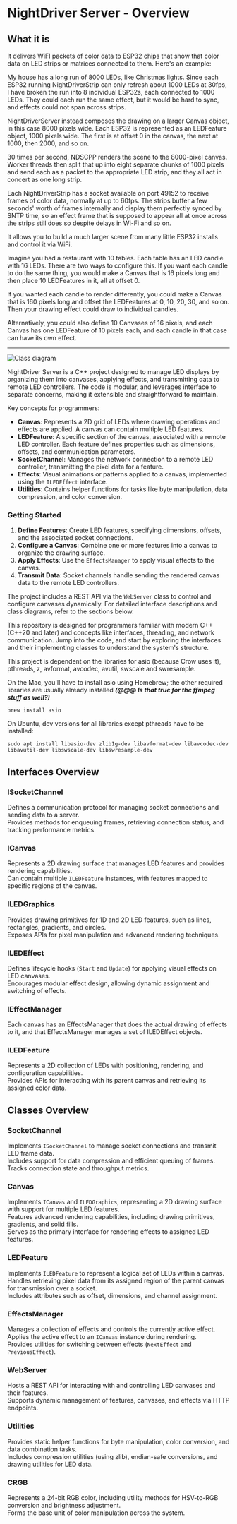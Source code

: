 # NightDriver Server - Overview

## What it is

It delivers WiFI packets of color data to ESP32 chips that show that color data on LED strips or matrices connected to them.  Here's an example:

My house has a long run of 8000 LEDs, like Christmas lights.  Since each ESP32 running NightDriverStrip can only refresh about 1000 LEDs at 30fps, I have broken the run into 8 individual ESP32s, each connected to 1000 LEDs.  They could each run the same effect, but it would be hard to sync, and effects could not span across strips.

NightDriverServer instead composes the drawing on a larger Canvas object, in this case 8000 pixels wide.  Each ESP32 is represented as an LEDFeature object, 1000 pixels wide.  The first is at offset 0 in the canvas, the next at 1000, then 2000, and so on.  

30 times per second, NDSCPP renders the scene to the 8000-pixel canvas.  Worker threads then split that up into eight separate chunks of 1000 pixels and send each as a packet to the appropriate LED strip, and they all act in concert as one long strip.

Each NightDriverStrip has a socket available on port 49152 to receive frames of color data, normally at up to 60fps.  The strips buffer a few seconds' worth of frames internally and display them perfectly synced by SNTP time, so an effect frame that is supposed to appear all at once across the strips still does so despite delays in Wi-Fi and so on.

It allows you to build a much larger scene from many little ESP32 installs and control it via WiFi.  

Imagine you had a restaurant with 10 tables.  Each table has an LED candle with 16 LEDs.  There are two ways to configure this.  If you want each candle to do the same thing, you would make a Canvas that is 16 pixels long and then place 10 LEDFeatures in it, all at offset 0.

If you wanted each candle to render differently, you could make a Canvas that is 160 pixels long and offset the LEDFeatures at 0, 10, 20, 30, and so on.  Then your drawing effect could draw to individual candles.

Alternatively, you could also define 10 Canvases of 16 pixels, and each Canvas has one LEDFeature of 10 pixels each, and each candle in that case can have its own effect.

-----

![Class diagram](https://github.com/user-attachments/assets/820e37e6-8e1b-4b4b-ab10-6a2f27a34d7f)

NightDriver Server is a C++ project designed to manage LED displays by organizing them into canvases, applying effects, and transmitting data to remote LED controllers. The code is modular, and leverages interface to separate concerns, making it extensible and straightforward to maintain.

Key concepts for programmers:

- **Canvas**: Represents a 2D grid of LEDs where drawing operations and effects are applied. A canvas can contain multiple LED features.
- **LEDFeature**: A specific section of the canvas, associated with a remote LED controller. Each feature defines properties such as dimensions, offsets, and communication parameters.
- **SocketChannel**: Manages the network connection to a remote LED controller, transmitting the pixel data for a feature.
- **Effects**: Visual animations or patterns applied to a canvas, implemented using the `ILEDEffect` interface.
- **Utilities**: Contains helper functions for tasks like byte manipulation, data compression, and color conversion.

### Getting Started

1. **Define Features**: Create LED features, specifying dimensions, offsets, and the associated socket connections.
2. **Configure a Canvas**: Combine one or more features into a canvas to organize the drawing surface.
3. **Apply Effects**: Use the `EffectsManager` to apply visual effects to the canvas.
4. **Transmit Data**: Socket channels handle sending the rendered canvas data to the remote LED controllers.

The project includes a REST API via the `WebServer` class to control and configure canvases dynamically. For detailed interface descriptions and class diagrams, refer to the sections below.

This repository is designed for programmers familiar with modern C++ (C++20 and later) and concepts like interfaces, threading, and network communication. Jump into the code, and start by exploring the interfaces and their implementing classes to understand the system's structure.

This project is dependent on the libraries for asio (because Crow uses it), pthreads, z, avformat, avcodec, avutil, swscale and swresample.

On the Mac, you'll have to install asio using Homebrew; the other required libraries are usually already installed _**(@@@ Is that true for the ffmpeg stuff as well?)**_

```shell
brew install asio
```

On Ubuntu, dev versions for all libraries except pthreads have to be installed:

```shell
sudo apt install libasio-dev zlib1g-dev libavformat-dev libavcodec-dev libavutil-dev libswscale-dev libswresample-dev
```

## Interfaces Overview

### ISocketChannel  

Defines a communication protocol for managing socket connections and sending data to a server.  
Provides methods for enqueuing frames, retrieving connection status, and tracking performance metrics.

### ICanvas

Represents a 2D drawing surface that manages LED features and provides rendering capabilities.  
Can contain multiple `ILEDFeature` instances, with features mapped to specific regions of the canvas.

### ILEDGraphics

Provides drawing primitives for 1D and 2D LED features, such as lines, rectangles, gradients, and circles.  
Exposes APIs for pixel manipulation and advanced rendering techniques.

### ILEDEffect  

Defines lifecycle hooks (`Start` and `Update`) for applying visual effects on LED canvases.  
Encourages modular effect design, allowing dynamic assignment and switching of effects.

### IEffectManager

Each canvas has an EffectsManager that does the actual drawing of effects to it, and that EffectsManager
manages a set of ILEDEffect objects.

### ILEDFeature  

Represents a 2D collection of LEDs with positioning, rendering, and configuration capabilities.  
Provides APIs for interacting with its parent canvas and retrieving its assigned color data.

## Classes Overview

### SocketChannel  

Implements `ISocketChannel` to manage socket connections and transmit LED frame data.  
Includes support for data compression and efficient queuing of frames.  
Tracks connection state and throughput metrics.

### Canvas  

Implements `ICanvas` and `ILEDGraphics`, representing a 2D drawing surface with support for multiple LED features.  
Features advanced rendering capabilities, including drawing primitives, gradients, and solid fills.  
Serves as the primary interface for rendering effects to assigned LED features.

### LEDFeature  

Implements `ILEDFeature` to represent a logical set of LEDs within a canvas.  
Handles retrieving pixel data from its assigned region of the parent canvas for transmission over a socket.  
Includes attributes such as offset, dimensions, and channel assignment.

### EffectsManager  

Manages a collection of effects and controls the currently active effect.  
Applies the active effect to an `ICanvas` instance during rendering.  
Provides utilities for switching between effects (`NextEffect` and `PreviousEffect`).

### WebServer  

Hosts a REST API for interacting with and controlling LED canvases and their features.  
Supports dynamic management of features, canvases, and effects via HTTP endpoints.

### Utilities  

Provides static helper functions for byte manipulation, color conversion, and data combination tasks.  
Includes compression utilities (using zlib), endian-safe conversions, and drawing utilities for LED data.

### CRGB  

Represents a 24-bit RGB color, including utility methods for HSV-to-RGB conversion and brightness adjustment.  
Forms the base unit of color manipulation across the system.
